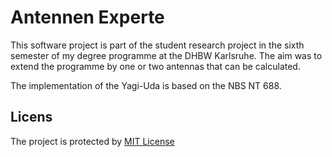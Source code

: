 # Antennen Experte
This software project is part of the student research project in the sixth semester of my degree programme at the DHBW Karlsruhe. The aim was to extend the programme by one or two antennas that can be calculated.

The implementation  of the Yagi-Uda is based on the NBS NT 688.
## Licens
The project is protected by [MIT License](https://github.com/Auragant/Antennen-Experte/blob/master/LICENSE) 
